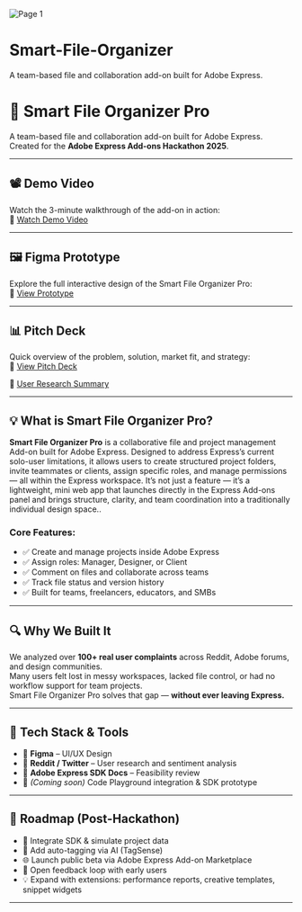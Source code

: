 ![Page 1](https://github.com/user-attachments/assets/d803f136-04d1-4937-8e0a-a53c4388c78e)
# Smart-File-Organizer
A team-based file and collaboration add-on built for Adobe Express. 
# 🎨 Smart File Organizer Pro

A team-based file and collaboration add-on built for Adobe Express.  
Created for the **Adobe Express Add-ons Hackathon 2025**.

---

## 📽 Demo Video  
Watch the 3-minute walkthrough of the add-on in action:  
🔗 [Watch Demo Video](https://youtu.be/SKQ-TFYAnYc)

---

## 🖼 Figma Prototype  
Explore the full interactive design of the Smart File Organizer Pro:  
🔗 [View Prototype](https://www.figma.com/proto/EuTIr7lXngLJRq63EMDqt6/Projects?node-id=201-4078&t=L8TUmzb0OoojuBAK-1)

---

## 📊 Pitch Deck  
Quick overview of the problem, solution, market fit, and strategy:  
🔗 [View Pitch Deck](https://www.figma.com/deck/FLM2FYrPYvu0LTGXnsMVba/BorderPay--Copy-?node-id=1-93&t=FBSAQL8AuepJr2Uy-1)

🔗 [User Research Summary](https://docs.google.com/document/d/1B5aujI5N_6zM6GcSBDfMQgcQKT6PTzLe733EkiHbR4k/edit?usp=sharing)

---

## 💡 What is Smart File Organizer Pro?

**Smart File Organizer Pro** is a collaborative file and project management Add-on built for Adobe Express. Designed to address Express’s current solo-user limitations, it allows users to create structured project folders, invite teammates or clients, assign specific roles, and manage permissions — all within the Express workspace. It’s not just a feature — it’s a lightweight, mini web app that launches directly in the Express Add-ons panel and brings structure, clarity, and team coordination into a traditionally individual design space..

### Core Features:
- ✅ Create and manage projects inside Adobe Express  
- ✅ Assign roles: Manager, Designer, or Client  
- ✅ Comment on files and collaborate across teams  
- ✅ Track file status and version history  
- ✅ Built for teams, freelancers, educators, and SMBs

---

## 🔍 Why We Built It

We analyzed over **100+ real user complaints** across Reddit, Adobe forums, and design communities.  
Many users felt lost in messy workspaces, lacked file control, or had no workflow support for team projects.  
Smart File Organizer Pro solves that gap — **without ever leaving Express.**

---

## 🚀 Tech Stack & Tools

- 📐 **Figma** – UI/UX Design  
- 🧠 **Reddit / Twitter** – User research and sentiment analysis  
- 📄 **Adobe Express SDK Docs** – Feasibility review  
- 🧰 *(Coming soon)* Code Playground integration & SDK prototype

---

## 🧭 Roadmap (Post-Hackathon)

- 🔄 Integrate SDK & simulate project data  
- 🤖 Add auto-tagging via AI (TagSense)  
- 🌐 Launch public beta via Adobe Express Add-on Marketplace  
- 💬 Open feedback loop with early users  
- 💡 Expand with extensions: performance reports, creative templates, snippet widgets

-----

